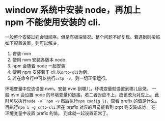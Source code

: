 # window 系统中安装 node，再加上 npm 不能使用安装的 cli.

一般整个安装过程会很顺序。但是有极端情况。整个问题不好复现。若遇到则按照如下配置设置，则可以解决。

1. 安装 nvm
2. 使用 nvm 安装各版本 node
3. npm 会随着 node 一起安装
4. 使用 npm 安装若干 cli.以`crtp-cli`为例。
5. 若在命令行中可以执行`crtp -v`，则一切正常运行。

环境变量中应该设置 nvm。安装 nvm 到哪儿，环境变量就设置到哪儿目录。
一般 nvm 会设置 node 的环境变量和链接。若二者对应不上，应该改为对应上。
此时可以执行` node -v``npm -v `
然后执行`npm config ls`，查看 prefix 的值是什么。
再执行`npm i -g crtp-cli`.若在 prefix 对应的目录能看到 crpt 则安装成功。
在环境变量中设置 prefix 的值。
到此就一起设置正常了。
